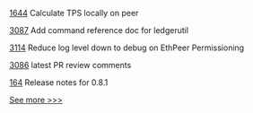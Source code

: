 
[1644](https://github.com/hyperledger/iroha/pull/1644) Calculate TPS locally on peer

[3087](https://github.com/hyperledger/fabric/pull/3087) Add command reference doc for ledgerutil

[3114](https://github.com/hyperledger/besu/pull/3114) Reduce log level down to debug on EthPeer Permissioning

[3086](https://github.com/hyperledger/fabric/pull/3086) latest PR review comments

[164](https://github.com/hyperledger/sawtooth-sabre/pull/164) Release notes  for 0.8.1


[See more >>>](https://start-here.hyperledger.org/pull-requests)
